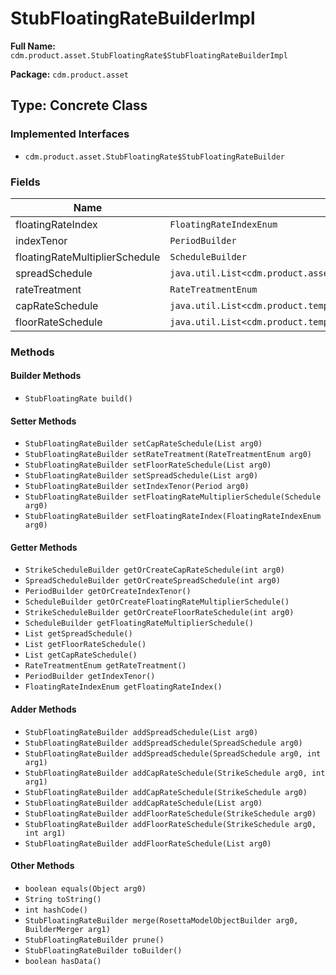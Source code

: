 # StubFloatingRateBuilderImpl

**Full Name:** `cdm.product.asset.StubFloatingRate$StubFloatingRateBuilderImpl`

**Package:** `cdm.product.asset`

## Type: Concrete Class

### Implemented Interfaces

- `cdm.product.asset.StubFloatingRate$StubFloatingRateBuilder`

### Fields

| Name | Type | Description |
|------|------|-------------|
| floatingRateIndex | `FloatingRateIndexEnum` |  |
| indexTenor | `PeriodBuilder` |  |
| floatingRateMultiplierSchedule | `ScheduleBuilder` |  |
| spreadSchedule | `java.util.List<cdm.product.asset.SpreadSchedule$SpreadScheduleBuilder>` |  |
| rateTreatment | `RateTreatmentEnum` |  |
| capRateSchedule | `java.util.List<cdm.product.template.StrikeSchedule$StrikeScheduleBuilder>` |  |
| floorRateSchedule | `java.util.List<cdm.product.template.StrikeSchedule$StrikeScheduleBuilder>` |  |

### Methods

#### Builder Methods

- `StubFloatingRate build()`

#### Setter Methods

- `StubFloatingRateBuilder setCapRateSchedule(List arg0)`
- `StubFloatingRateBuilder setRateTreatment(RateTreatmentEnum arg0)`
- `StubFloatingRateBuilder setFloorRateSchedule(List arg0)`
- `StubFloatingRateBuilder setSpreadSchedule(List arg0)`
- `StubFloatingRateBuilder setIndexTenor(Period arg0)`
- `StubFloatingRateBuilder setFloatingRateMultiplierSchedule(Schedule arg0)`
- `StubFloatingRateBuilder setFloatingRateIndex(FloatingRateIndexEnum arg0)`

#### Getter Methods

- `StrikeScheduleBuilder getOrCreateCapRateSchedule(int arg0)`
- `SpreadScheduleBuilder getOrCreateSpreadSchedule(int arg0)`
- `PeriodBuilder getOrCreateIndexTenor()`
- `ScheduleBuilder getOrCreateFloatingRateMultiplierSchedule()`
- `StrikeScheduleBuilder getOrCreateFloorRateSchedule(int arg0)`
- `ScheduleBuilder getFloatingRateMultiplierSchedule()`
- `List getSpreadSchedule()`
- `List getFloorRateSchedule()`
- `List getCapRateSchedule()`
- `RateTreatmentEnum getRateTreatment()`
- `PeriodBuilder getIndexTenor()`
- `FloatingRateIndexEnum getFloatingRateIndex()`

#### Adder Methods

- `StubFloatingRateBuilder addSpreadSchedule(List arg0)`
- `StubFloatingRateBuilder addSpreadSchedule(SpreadSchedule arg0)`
- `StubFloatingRateBuilder addSpreadSchedule(SpreadSchedule arg0, int arg1)`
- `StubFloatingRateBuilder addCapRateSchedule(StrikeSchedule arg0, int arg1)`
- `StubFloatingRateBuilder addCapRateSchedule(StrikeSchedule arg0)`
- `StubFloatingRateBuilder addCapRateSchedule(List arg0)`
- `StubFloatingRateBuilder addFloorRateSchedule(StrikeSchedule arg0)`
- `StubFloatingRateBuilder addFloorRateSchedule(StrikeSchedule arg0, int arg1)`
- `StubFloatingRateBuilder addFloorRateSchedule(List arg0)`

#### Other Methods

- `boolean equals(Object arg0)`
- `String toString()`
- `int hashCode()`
- `StubFloatingRateBuilder merge(RosettaModelObjectBuilder arg0, BuilderMerger arg1)`
- `StubFloatingRateBuilder prune()`
- `StubFloatingRateBuilder toBuilder()`
- `boolean hasData()`

